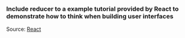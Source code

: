### Include reducer to a example tutorial provided by React to demonstrate how to think when building user interfaces

Source: [React](https://react.dev/learn/thinking-in-react)
